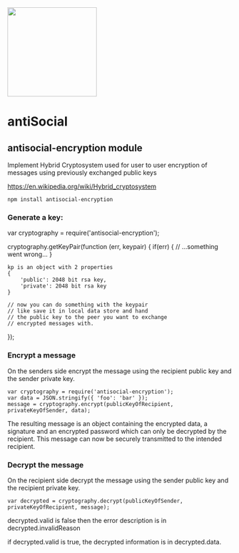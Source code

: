<img src="https://github.com/antiSocialNet/antiSocial/raw/master/assets/octocloud/logo.jpg" height="200">

# antiSocial

## antisocial-encryption module

Implement Hybrid Cryptosystem used for user to user encryption of messages
using previously exchanged public keys

https://en.wikipedia.org/wiki/Hybrid_cryptosystem

```
npm install antisocial-encryption
```

### Generate a key:

var cryptography = require('antisocial-encryption');

cryptography.getKeyPair(function (err, keypair) {
	if(err) {
		// ...something went wrong...
	}

	kp is an object with 2 properties
	{
		'public': 2048 bit rsa key,
		'private': 2048 bit rsa key
	}

	// now you can do something with the keypair
	// like save it in local data store and hand
	// the public key to the peer you want to exchange
	// encrypted messages with.
});


### Encrypt a message
On the senders side encrypt the message using the recipient public key and the sender private key.

```
var cryptography = require('antisocial-encryption');
var data = JSON.stringify({ 'foo': 'bar' });
message = cryptography.encrypt(publicKeyOfRecipient, privateKeyOfSender, data);
```

The resulting message is an object containing the encrypted data, a signature and an encrypted password which can only be decrypted by the recipient. This message can now be securely transmitted to the intended recipient.

### Decrypt the message
On the recipient side decrypt the message using the sender public key and the recipient private key.

```
var decrypted = cryptography.decrypt(publicKeyOfSender, privateKeyOfRecipient, message);
```

decrypted.valid is false then the error description is in decrypted.invalidReason

if decrypted.valid is true, the decrypted information is in decrypted.data.

